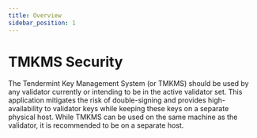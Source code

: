 ```yaml
---
title: Overview
sidebar_position: 1
---
```


# TMKMS Security

The Tendermint Key Management System (or TMKMS) should be used by any validator currently or intending to be in the active validator set. This application mitigates the risk of double-signing and provides high-availability to validator keys while keeping these keys on a separate physical host. While TMKMS can be used on the same machine as the validator, it is recommended to be on a separate host. 